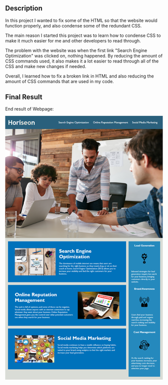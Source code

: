 # <Week-1-Challenge>

## Description

In this project I wanted to fix some of the HTML so that the website would function properly, and also condense some of the redundant CSS.

The main reason I started this project was to learn how to condense CSS to make it much easier for me and other developers to read through.

The problem with the website was when the first link "Search Engine Optimization" was clicked on, nothing happened. By reducing the amount of CSS commands used, it also makes it a lot easier to read through all of the CSS and make new changes if needed.

Overall, I learned how to fix a broken link in HTML and also reducing the amount of CSS commands that are used in my code.

## Final Result

End result of Webpage:

![alt Horiseon Website Photo](assets/01-html-css-git-homework-demo.png)
